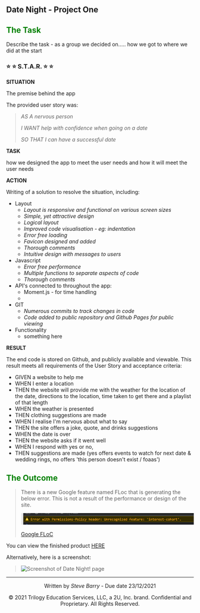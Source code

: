 ## Date Night - Project One

## <span style="color:green"> The Task</span>

Describe the task - as a group we decided on..... how we got to where we did at the start

### ⭐ ⭐ S.T.A.R. ⭐ ⭐

**SITUATION**

The premise behind the app

The provided user story was: 

> <span style="font-style:italic">AS A nervous person</span>
> 
> <span style="font-style:italic">I WANT help with confidence when going on a date</span>
>
> <span style="font-style:italic">SO THAT I can have a successful date</span>

**TASK**

how we designed the app to meet the user needs and how it will meet the user needs

**ACTION**

Writing of a solution to resolve the situation, including:
* Layout
  * *Layout is responsive and functional on various screen sizes*
  * *Simple, yet attractive design*
  * *Logical layout*
  * *Improved code visualisation - eg: indentation*
  * *Error free loading*
  * *Favicon designed and added*
  * *Thorough comments*
  * *Intuitive design with messages to users*
* Javascript
  * *Error free performance*
  * *Multiple functions to separate aspects of code*
  * *Thorough comments*
* API's connected to throughout the app:
  * Moment.js - for time handling
  * 
* GIT
  * *Numerous commits to track changes in code*
  * *Code added to public repository and Github Pages for public viewing*
* Functionality
  * something here

**RESULT**

The end code is stored on Github, and publicly available and viewable. This result meets all requirements of the User Story and acceptance criteria:

* GIVEN a website to help me
* WHEN I enter a location
* THEN the website will provide me with the weather for the location of the date, directions to the location, time taken to get there and a playlist of that length
* WHEN the weather is presented
* THEN clothing suggestions are made
* WHEN I realise I'm nervous about what to say
* THEN the site offers a joke, quote, and drinks suggestions
* WHEN the date is over
* THEN the website asks if it went well
* WHEN I respond with yes or no,
* THEN suggestions are made (yes offers events to watch for next date & wedding rings, no offers 'this person doesn't exist / foaas')

## <span style="color:green"> The Outcome</span>


> There is a new Google feature named FLoc that is generating the below error. This is not a result of the performance or design of the site.
> 
> ![Screenshot of Google FLoC error](./assets/images/floc.PNG "Screenshot of Google FLoC error")
> 
> [Google FLoC](https://techcrunch.com/2021/03/30/google-starts-trialling-its-floc-cookie-alternative-in-chrome/)

You can view the finished product [HERE](https://nbs5000.github.io/dateNight/)

Alternatively, here is a screenshot:

> ![Screenshot of Date Night! page](./assets/images/screen.png "Screenshot of Date Night!")

---
<p style="text-align:center;">Written by <span style="font-style:italic">Steve Barry</span> - Due date 23/12/2021</p>

<p style="text-align:center;">© 2021 Trilogy Education Services, LLC, a 2U, Inc. brand. Confidential and Proprietary. All Rights Reserved.</p>
